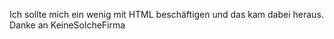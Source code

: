 Ich sollte mich ein wenig mit HTML beschäftigen und das kam dabei heraus.
Danke an KeineSolcheFirma
